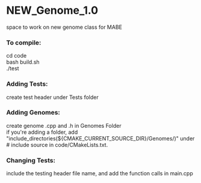 # NEW_Genome_1.0
space to work on new genome class for MABE


### To compile:
cd code  <br />
bash build.sh  <br />
./test

### Adding Tests:
create test header under Tests folder

### Adding Genomes:
create genome .cpp and .h in Genomes Folder <br />
if you're adding a folder, add "include_directories(${CMAKE_CURRENT_SOURCE_DIR}/Genomes/<foldername>)" under # include source in code/CMakeLists.txt.

### Changing Tests:
include the testing header file name, and add the function calls in main.cpp 
